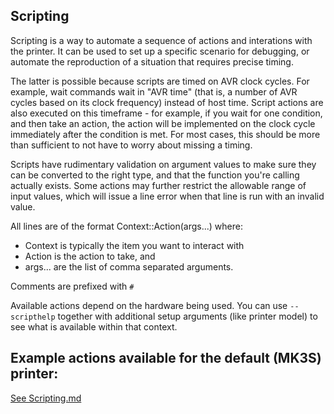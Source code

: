 ## Scripting

Scripting is a way to automate a sequence of actions and interations with the printer. It can be used to set up a
specific scenario for debugging, or automate the reproduction of a situation that requires precise timing.

The latter is possible because scripts are timed on AVR clock cycles. For example, wait commands wait in "AVR time"
(that is, a number of AVR cycles based on its clock frequency) instead of host time. Script actions are also executed
on this timeframe - for example, if you wait for one condition, and then take an action, the action will be implemented
on the clock cycle immediately after the condition is met. For most cases, this should be more than sufficient to not
have to worry about missing a timing.

Scripts have rudimentary validation on argument values to make sure they can be converted to the right type, and that
the function you're calling actually exists. Some actions may further restrict the allowable range of input values,
which will issue a line error when that line is run with an invalid value.

All lines are of the format Context::Action(args...) where:
- Context is typically the item you want to interact with
- Action is the action to take, and
- args... are the list of comma separated arguments.

Comments are prefixed with `#`

Available actions depend on the hardware being used. You can use `--scripthelp` together with additional
setup arguments (like printer model) to see what is available within that context.

## Example actions available for the default (MK3S) printer:

[See Scripting.md](https://github.com/vintagepc/MK404/wiki/Scripting)
